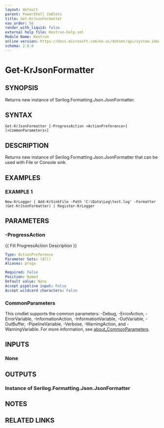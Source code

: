 ```yaml
---
layout: default
parent: PowerShell Cmdlets
title: Get-KrJsonFormatter
nav_order: 56
render_with_liquid: false
external help file: Kestrun-help.xml
Module Name: Kestrun
online version: https://docs.microsoft.com/en-us/dotnet/api/system.identitymodel.tokens.jwt.jwtsecuritytoken?view=azure-dotnet
schema: 2.0.0
---
```


# Get-KrJsonFormatter

## SYNOPSIS
Returns new instance of Serilog.Formatting.Json.JsonFormatter.

## SYNTAX

```
Get-KrJsonFormatter [-ProgressAction <ActionPreference>] [<CommonParameters>]
```

## DESCRIPTION
Returns new instance of Serilog.Formatting.Json.JsonFormatter that can be used with File or Console sink.

## EXAMPLES

### EXAMPLE 1
```
New-KrLogger | Add-KrSinkFile -Path 'C:\Data\Log\test.log' -Formatter (Get-KrJsonFormatter) | Register-KrLogger
```

## PARAMETERS

### -ProgressAction
{{ Fill ProgressAction Description }}

```yaml
Type: ActionPreference
Parameter Sets: (All)
Aliases: proga

Required: False
Position: Named
Default value: None
Accept pipeline input: False
Accept wildcard characters: False
```

### CommonParameters
This cmdlet supports the common parameters: -Debug, -ErrorAction, -ErrorVariable, -InformationAction, -InformationVariable, -OutVariable, -OutBuffer, -PipelineVariable, -Verbose, -WarningAction, and -WarningVariable. For more information, see [about_CommonParameters](http://go.microsoft.com/fwlink/?LinkID=113216).

## INPUTS

### None
## OUTPUTS

### Instance of Serilog.Formatting.Json.JsonFormatter
## NOTES

## RELATED LINKS
